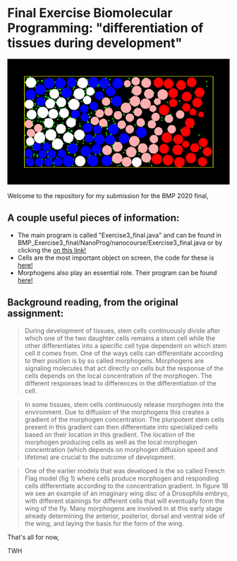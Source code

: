 # Final Exercise Biomolecular Programming: "differentiation of tissues during development"

![](00sERFlr1k.png)

Welcome to the repository for my submission for the BMP 2020 final,

## A couple useful pieces of information:

- The main program is called "Exercise3_final.java" and can be found in BMP_Exercise3_final/NanoProg/nanocourse/Exercise3_final.java or by clicking the [on this link!](/NanoProg/nanocourse/Exercise3_final.java)
- Cells are the most important object on screen, the code for these is [here!](/NanoProg/nanocourse/Cell.java)
- Morphogens also play an essential role. Their program can be found [here!](/NanoProg/nanocourse/Morphogen.java)

## Background reading, from the original assignment:

> During development of tissues, stem cells continuously divide after which one of the two daughter cells remains a stem cell while the other differentiates into a specific cell type dependent on which stem cell it comes from. One of the ways cells can differentiate according to their position is by so called morphogens. Morphogens are signaling molecules that act directly on cells but the response of the cells depends on the local concentration of the morphogen. The different responses lead to differences in the differentiation of the cell. 

> In some tissues, stem cells continuously release morphogen into the environment. Due to diffusion of the morphogens this creates a gradient of the morphogen concentration. The pluripotent stem cells present in this gradient can then differentiate into specialized cells based on their location in this gradient. The location of the morphogen producing cells as well as the local morphogen concentration (which depends on morphogen diffusion speed and lifetime) are crucial to the outcome of development.

> One of the earlier models that was developed is the so called French Flag model (fig 1) where cells produce morphogen and responding cells differentiate according to the concentration gradient. In figure 1B we see an example of an imaginary wing disc of a Drosophila embryo, with different stainings for different cells that will eventually form the wing of the fly. Many morphogens are involved in at this early stage already determining the anterior, posterior, dorsal and ventral side of the wing, and laying the basis for the form of the wing.





That's all for now,

TWH
